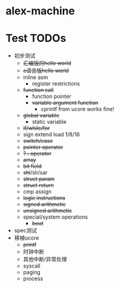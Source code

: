 # alex-machine

# Test TODOs
- 初步测试
    - ~~汇编版的hello world~~
    - ~~c语言版hello world~~
    - inline asm
        - register restrictions
    - ~~function call~~
        - function pointer
        - ~~variable argument function~~
            - cprintf from ucore works fine!
    - ~~global variable~~
        - static variable
    - ~~if/while/for~~
    - sign extend load 1/8/16
    - ~~switch/case~~
    - ~~pointer operator~~
    - ~~? : operator~~
    - ~~array~~
    - ~~bit field~~
    - ~~shl~~/slr/sar
    - ~~struct param~~
    - ~~struct return~~
    - cmp assign
    - ~~logic instructions~~
    - ~~signed arithmetic~~
    - ~~unsigned arithmetic~~
    - special/system operations
        - ~~bout~~
- spec测试
- 移植ucore
    - ~~printf~~
    - 时钟中断
    - 其他中断/异常处理
    - syscall
    - paging
    - process
